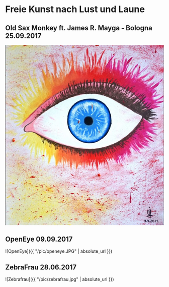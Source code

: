 # Freie Kunst nach Lust und Laune

## Old Sax Monkey ft. James R. Mayga - Bologna 25.09.2017
[![Bologna](/pic/openeye.JPG)](https://www.youtube.com/watch?v=vq4MnvSisHs")

## OpenEye 09.09.2017
![OpenEye]({{ "/pic/openeye.JPG" | absolute_url }})

## ZebraFrau 28.06.2017
![Zebrafrau]({{ "/pic/zebrafrau.jpg" | absolute_url }})

